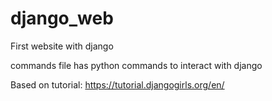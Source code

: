 # django_web
First website with django


commands file has python commands to interact with django


Based on tutorial: https://tutorial.djangogirls.org/en/
